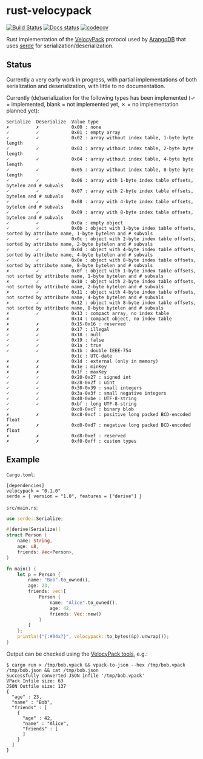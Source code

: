 # rust-velocypack

[![Build Status](https://travis-ci.com/davechallis/rust-velocypack.svg?branch=master)](https://travis-ci.com/davechallis/rust-velocypack)
[![Docs status](https://docs.rs/velocypack/badge.svg)](https://docs.rs/velocypack)
[![codecov](https://codecov.io/gh/davechallis/rust-velocypack/branch/master/graph/badge.svg)](https://codecov.io/gh/davechallis/rust-velocypack)

Rust implementation of the [VelocyPack](https://github.com/arangodb/velocypack)
protocol used by [ArangoDB](https://www.arangodb.com/) that uses
[serde](https://serde.rs/) for serialization/deserialization.


## Status

Currently a very early work in progress, with partial implementations of
both serialization and deserialization, with little to no documentation.

Currently (de)serialization for the following types has been implemented
(✓ = implemented, blank = not implemented yet, ✗ = no implementation
planned yet):

```
Serialize  Deserialize  Value type
✗          ✗            0x00 : none
✓          ✓            0x01 : empty array
✓          ✓            0x02 : array without index table, 1-byte byte length
✓          ✓            0x03 : array without index table, 2-byte byte length
✓          ✓            0x04 : array without index table, 4-byte byte length
✓          ✓            0x05 : array without index table, 8-byte byte length
✓          ✓            0x06 : array with 1-byte index table offsets, bytelen and # subvals
✓          ✓            0x07 : array with 2-byte index table offsets, bytelen and # subvals
✓          ✓            0x08 : array with 4-byte index table offsets, bytelen and # subvals
✓          ✓            0x09 : array with 8-byte index table offsets, bytelen and # subvals
✓          ✓            0x0a : empty object
✓          ✓            0x0b : object with 1-byte index table offsets, sorted by attribute name, 1-byte bytelen and # subvals
✓          ✓            0x0c : object with 2-byte index table offsets, sorted by attribute name, 2-byte bytelen and # subvals
✓          ✓            0x0d : object with 4-byte index table offsets, sorted by attribute name, 4-byte bytelen and # subvals
✓          ✓            0x0e : object with 8-byte index table offsets, sorted by attribute name, 8-byte bytelen and # subvals
✗          ✓            0x0f : object with 1-byte index table offsets, not sorted by attribute name, 1-byte bytelen and # subvals
✗          ✓            0x10 : object with 2-byte index table offsets, not sorted by attribute name, 2-byte bytelen and # subvals
✗          ✓            0x11 : object with 4-byte index table offsets, not sorted by attribute name, 4-byte bytelen and # subvals
✗          ✓            0x12 : object with 8-byte index table offsets, not sorted by attribute name, 8-byte bytelen and # subvals
✗          ✓            0x13 : compact array, no index table
✗                       0x14 : compact object, no index table
✗          ✗            0x15-0x16 : reserved
✗          ✗            0x17 : illegal
✓          ✓            0x18 : null
✓          ✓            0x19 : false
✓          ✓            0x1a : true
✓          ✓            0x1b : double IEEE-754
                        0x1c : UTC-date
✗          ✗            0x1d : external (only in memory)
✗          ✗            0x1e : minKey
✗          ✗            0x1f : maxKey
✓          ✓            0x20-0x27 : signed int
✓          ✓            0x28-0x2f : uint
✓          ✓            0x30-0x39 : small integers
✓          ✓            0x3a-0x3f : small negative integers
✓          ✓            0x40-0xbe : UTF-8-string
✓          ✓            0xbf : long UTF-8-string
✓                       0xc0-0xc7 : binary blob
✗          ✗            0xc8-0xcf : positive long packed BCD-encoded float
✗          ✗            0xd0-0xd7 : negative long packed BCD-encoded float
✗          ✗            0xd8-0xef : reserved
✗          ✗            0xf0-0xff : custom types
```

## Example

`Cargo.toml`:

```
[dependencies]
velocypack = "0.1.0"
serde = { version = "1.0", features = ["derive"] }
```

`src/main.rs`:

```rust
use serde::Serialize;

#[derive(Serialize)]
struct Person {
    name: String,
    age: u8,
    friends: Vec<Person>,
}

fn main() {
    let p = Person {
        name: "Bob".to_owned(),
        age: 23,
        friends: vec![
            Person {
                name: "Alice".to_owned(),
                age: 42,
                friends: Vec::new()
            }
        ]
    };
    println!("{:#04x?}", velocypack::to_bytes(&p).unwrap());
}
```

Output can be checked using the
[VelocyPack tools](https://github.com/arangodb/velocypack/tree/master/tools),
e.g.:

```
$ cargo run > /tmp/bob.vpack && vpack-to-json --hex /tmp/bob.vpack /tmp/bob.json && cat /tmp/bob.json
Successfully converted JSON infile '/tmp/bob.vpack'
VPack Infile size: 63
JSON Outfile size: 137
{
  "age" : 23,
  "name" : "Bob",
  "friends" : [
    {
      "age" : 42,
      "name" : "Alice",
      "friends" : [
      ]
    }
  ]
}
```

